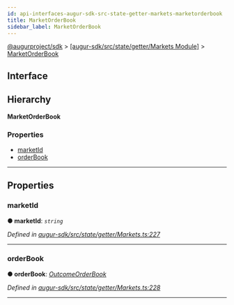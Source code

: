 ```yaml
---
id: api-interfaces-augur-sdk-src-state-getter-markets-marketorderbook
title: MarketOrderBook
sidebar_label: MarketOrderBook
---
```


[@augurproject/sdk](api-readme.md) > [[augur-sdk/src/state/getter/Markets Module]](api-modules-augur-sdk-src-state-getter-markets-module.md) > [MarketOrderBook](api-interfaces-augur-sdk-src-state-getter-markets-marketorderbook.md)

## Interface

## Hierarchy

**MarketOrderBook**

### Properties

* [marketId](api-interfaces-augur-sdk-src-state-getter-markets-marketorderbook.md#marketid)
* [orderBook](api-interfaces-augur-sdk-src-state-getter-markets-marketorderbook.md#orderbook)

---

## Properties

<a id="marketid"></a>

###  marketId

**● marketId**: *`string`*

*Defined in [augur-sdk/src/state/getter/Markets.ts:227](https://github.com/AugurProject/augur/blob/304ca83772/packages/augur-sdk/src/state/getter/Markets.ts#L227)*

___
<a id="orderbook"></a>

###  orderBook

**● orderBook**: *[OutcomeOrderBook](api-interfaces-augur-sdk-src-state-getter-markets-outcomeorderbook.md)*

*Defined in [augur-sdk/src/state/getter/Markets.ts:228](https://github.com/AugurProject/augur/blob/304ca83772/packages/augur-sdk/src/state/getter/Markets.ts#L228)*

___

